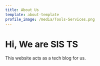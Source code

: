 ```yaml
---
title: About Us
template: about-template
profile_image: /media/Tools-Services.png
---
```


# Hi, We are SIS TS

This website acts as a tech blog for us.
